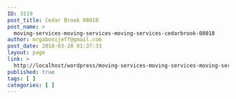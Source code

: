 ```yaml
---
ID: 3119
post_title: Cedar Brook 08018
post_name: >
  moving-services-moving-services-moving-services-cedarbrook-08018
author: mrgabonijeff@gmail.com
post_date: 2018-03-28 01:37:33
layout: page
link: >
  http://localhost/wordpress/moving-services-moving-services-moving-services-cedarbrook-08018/
published: true
tags: [ ]
categories: [ ]
---
```

